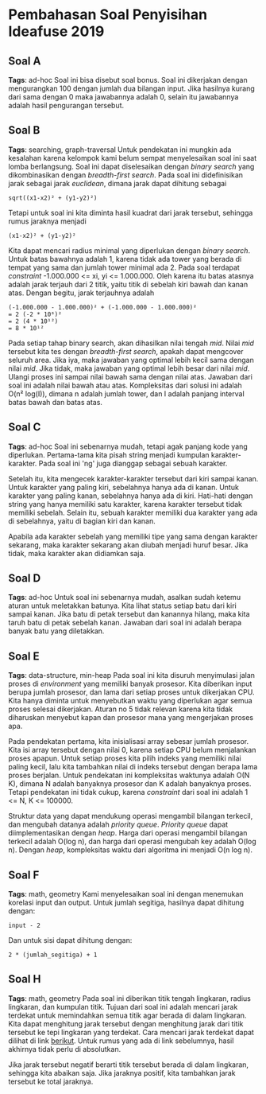 # Pembahasan Soal Penyisihan Ideafuse 2019

## Soal A
**Tags**: ad-hoc
Soal ini bisa disebut soal bonus. Soal ini dikerjakan dengan mengurangkan 100 dengan jumlah dua bilangan input. Jika hasilnya kurang dari sama dengan 0 maka jawabannya adalah 0, selain itu jawabannya adalah hasil pengurangan tersebut.


## Soal B
**Tags**: searching, graph-traversal
Untuk pendekatan ini mungkin ada kesalahan karena kelompok kami belum sempat menyelesaikan soal ini saat lomba berlangsung. Soal ini dapat diselesaikan dengan *binary search* yang dikombinasikan dengan *breadth-first search*. Pada soal ini didefinisikan jarak sebagai jarak *euclidean*, dimana jarak dapat dihitung sebagai
    
    sqrt((x1-x2)² + (y1-y2)²)

Tetapi untuk soal ini kita diminta hasil kuadrat dari jarak tersebut, sehingga rumus jaraknya menjadi

    (x1-x2)² + (y1-y2)²

Kita dapat mencari radius minimal yang diperlukan dengan *binary search*. Untuk batas bawahnya adalah 1, karena tidak ada tower yang berada di tempat yang sama dan jumlah tower minimal ada 2. Pada soal terdapat *constraint* -1.000.000 <= xi, yi <= 1.000.000. Oleh karena itu batas atasnya adalah jarak terjauh dari 2 titik, yaitu titik di sebelah kiri bawah dan kanan atas. Dengan begitu, jarak terjauhnya adalah

    (-1.000.000 - 1.000.000)² + (-1.000.000 - 1.000.000)²
    = 2 (-2 * 10⁶)²
    = 2 (4 * 10¹²)
    = 8 * 10¹²

Pada setiap tahap binary search, akan dihasilkan nilai tengah *mid*. Nilai *mid* tersebut kita tes dengan *breadth-first search*, apakah dapat mengcover seluruh area. Jika iya, maka jawaban yang optimal lebih kecil sama dengan nilai *mid*. Jika tidak, maka jawaban yang optimal lebih besar dari nilai *mid*. Ulangi proses ini sampai nilai bawah sama dengan nilai atas. Jawaban dari soal ini adalah nilai bawah atau atas. Kompleksitas dari solusi ini adalah O(n² log(I)), dimana n adalah jumlah tower, dan I adalah panjang interval batas bawah dan batas atas.


## Soal C
**Tags**: ad-hoc
Soal ini sebenarnya mudah, tetapi agak panjang kode yang diperlukan. Pertama-tama kita pisah string menjadi kumpulan karakter-karakter. Pada soal ini 'ng' juga dianggap sebagai sebuah karakter. 

Setelah itu, kita mengecek karakter-karakter tersebut dari kiri sampai kanan. Untuk karakter yang paling kiri, sebelahnya hanya ada di kanan. Untuk karakter yang paling kanan, sebelahnya hanya ada di kiri. Hati-hati dengan string yang hanya memiliki satu karakter, karena karakter tersebut tidak memiliki sebelah. Selain itu, sebuah karakter memiliki dua karakter yang ada di sebelahnya, yaitu di bagian kiri dan kanan.

Apabila ada karakter sebelah yang memiliki tipe yang sama dengan karakter sekarang, maka karakter sekarang akan diubah menjadi huruf besar. Jika tidak, maka karakter akan didiamkan saja.


## Soal D
**Tags**: ad-hoc
Untuk soal ini sebenarnya mudah, asalkan sudah ketemu aturan untuk meletakkan batunya. Kita lihat status setiap batu dari kiri sampai kanan. Jika batu di petak tersebut dan kanannya hilang, maka kita taruh batu di petak sebelah kanan. Jawaban dari soal ini adalah berapa banyak batu yang diletakkan.


## Soal E
**Tags**: data-structure, min-heap
Pada soal ini kita disuruh menyimulasi jalan proses di *environment* yang memiliki banyak prosesor. Kita diberikan input berupa jumlah prosesor, dan lama dari setiap proses untuk dikerjakan CPU. Kita hanya diminta untuk menyebutkan waktu yang diperlukan agar semua proses selesai dikerjakan. Aturan no 5 tidak relevan karena kita tidak diharuskan menyebut kapan dan prosesor mana yang mengerjakan proses apa.

Pada pendekatan pertama, kita inisialisasi array sebesar jumlah prosesor. Kita isi array tersebut dengan nilai 0, karena setiap CPU belum menjalankan proses apapun. Untuk setiap proses kita pilih indeks yang memiliki nilai paling kecil, lalu kita tambahkan nilai di indeks tersebut dengan berapa lama proses berjalan. Untuk pendekatan ini kompleksitas waktunya adalah O(N K), dimana N adalah banyaknya prosesor dan K adalah banyaknya proses. Tetapi pendekatan ini tidak cukup, karena *constraint* dari soal ini adalah 1 <= N, K <= 100000.

Struktur data yang dapat mendukung operasi mengambil bilangan terkecil, dan mengubah datanya adalah *priority queue*. *Priority queue* dapat diimplementasikan dengan *heap*. Harga dari operasi mengambil bilangan terkecil adalah O(log n), dan harga dari operasi mengubah key adalah O(log n). Dengan *heap*, kompleksitas waktu dari algoritma ini menjadi O(n log n).

## Soal F
**Tags**: math, geometry
Kami menyelesaikan soal ini dengan menemukan korelasi input dan output. Untuk jumlah segitiga, hasilnya dapat dihitung dengan:

    input - 2

Dan untuk sisi dapat dihitung dengan:

    2 * (jumlah_segitiga) + 1


## Soal H
**Tags**: math, geometry
Pada soal ini diberikan titik tengah lingkaran, radius lingkaran, dan kumpulan titik. Tujuan dari soal ini adalah mencari jarak terdekat untuk memindahkan semua titik agar berada di dalam lingkaran. Kita dapat menghitung jarak tersebut dengan menghitung jarak dari titik tersebut ke tepi lingkaran yang terdekat. Cara mencari jarak terdekat dapat dilihat di link [berikut](https://www.varsitytutors.com/hotmath/hotmath_help/topics/shortest-distance-between-a-point-and-a-circle). Untuk rumus yang ada di link sebelumnya, hasil akhirnya tidak perlu di absolutkan.

Jika jarak tersebut negatif berarti titik tersebut berada di dalam lingkaran, sehingga kita abaikan saja. Jika jaraknya positif, kita tambahkan jarak tersebut ke total jaraknya.
